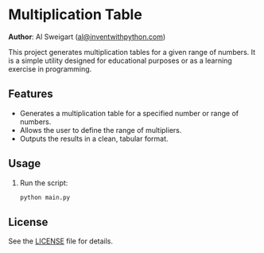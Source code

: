 # Multiplication Table
**Author**: Al Sweigart (al@inventwithpython.com)

This project generates multiplication tables for a given range of numbers. It is a simple utility designed for educational purposes or as a learning exercise in programming.

## Features

- Generates a multiplication table for a specified number or range of numbers.
- Allows the user to define the range of multipliers.
- Outputs the results in a clean, tabular format.

## Usage

1. Run the script:
    ```bash
    python main.py
    ```

## License
See the [LICENSE](LICENSE) file for details.


